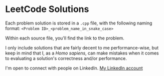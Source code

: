 # LeetCode Solutions
Each problem solution is stored in a `.cpp` file, with the following naming format: 
`<Problem ID>_<problem_name_in_snake_case>`
    
Within each source file, you'll find the link to the problem.

I only include solutions that are fairly decent to me performance-wise, but keep in mind that I, as a *Homo sapiens*, can make mistakes when it comes to evaluating a solution's correctness and/or performance.

I'm open to connect with people on LinkedIn. [My LinkedIn account](https://www.linkedin.com/in/lucasa03)
